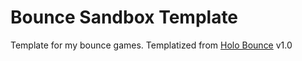# Bounce Sandbox Template
Template for my bounce games. Templatized from [Holo Bounce](https://github.com/Bounce-Games/Holo-Bounce) v1.0
